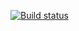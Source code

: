 [![Build status](https://ci.appveyor.com/api/projects/status/tiyef4kab6lb52g4/branch/main?svg=true)](https://ci.appveyor.com/project/DmitriyStepanychev/rest/branch/main)
